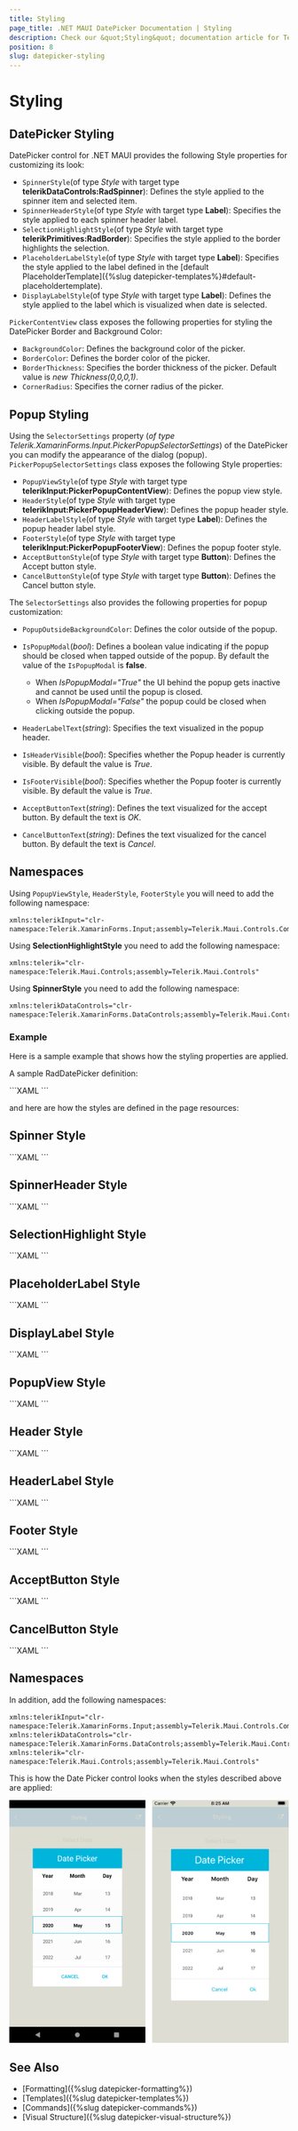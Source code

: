 ```yaml
---
title: Styling
page_title: .NET MAUI DatePicker Documentation | Styling
description: Check our &quot;Styling&quot; documentation article for Telerik DatePicker for .NET MAUI.
position: 8
slug: datepicker-styling
---
```


# Styling

## DatePicker Styling

DatePicker control for .NET MAUI provides the following Style properties for customizing its look:

* `SpinnerStyle`(of type *Style* with target type **telerikDataControls:RadSpinner**): Defines the style applied to the spinner item and selected item.
* `SpinnerHeaderStyle`(of type *Style* with target type **Label**): Specifies the style applied to each spinner header label.
* `SelectionHighlightStyle`(of type *Style* with target type **telerikPrimitives:RadBorder**): Specifies the style applied to the border highlights the selection.
* `PlaceholderLabelStyle`(of type *Style* with target type **Label**): Specifies the style applied to the label defined in the [default PlaceholderTemplate]({%slug datepicker-templates%}#default-placeholdertemplate). 
* `DisplayLabelStyle`(of type *Style* with target type **Label**): Defines the style applied to the label which is visualized when date is selected.

`PickerContentView` class exposes the following properties for styling the DatePicker Border and Background Color:

* `BackgroundColor`: Defines the background color of the picker.
* `BorderColor`: Defines the border color of the picker.
* `BorderThickness`: Specifies the border thickness of the picker. Default value is *new Thickness(0,0,0,1)*.
* `CornerRadius`: Specifies the corner radius of the picker.

## Popup Styling

Using the `SelectorSettings` property (*of type Telerik.XamarinForms.Input.PickerPopupSelectorSettings*) of the DatePicker you can modify the appearance of the dialog (popup). `PickerPopupSelectorSettings` class exposes the following Style properties:

* `PopupViewStyle`(of type *Style* with target type **telerikInput:PickerPopupContentView**): Defines the popup view style.
* `HeaderStyle`(of type *Style* with target type **telerikInput:PickerPopupHeaderView**): Defines the popup header style.
* `HeaderLabelStyle`(of type *Style* with target type **Label**): Defines the popup header label style.
* `FooterStyle`(of type *Style* with target type **telerikInput:PickerPopupFooterView**): Defines the popup footer style.
* `AcceptButtonStyle`(of type *Style* with target type **Button**): Defines the Accept button style.
* `CancelButtonStyle`(of type *Style* with target type **Button**): Defines the Cancel button style.

The `SelectorSettings` also provides the following properties for popup customization:

* `PopupOutsideBackgroundColor`: Defines the color outside of the popup.
* `IsPopupModal`(*bool*): Defines a boolean value indicating if the popup should be closed when tapped outside of the popup. By default the value of the `IsPopupModal` is **false**.
	* When *IsPopupModal="True"*  the UI behind the popup gets inactive and cannot be used until the popup is closed. 
	* When *IsPopupModal="False"* the popup could be closed when clicking outside the popup. 	
	
* `HeaderLabelText`(*string*): Specifies the text visualized in the popup header.
* `IsHeaderVisible`(*bool*): Specifies whether the Popup header is currently visible. By default the value is *True*.
* `IsFooterVisible`(*bool*): Specifies whether the Popup footer is currently visible. By default the value is *True*.
* `AcceptButtonText`(*string*): Defines the text visualized for the accept button. By default the text is *OK*.
* `CancelButtonText`(*string*): Defines the text visualized for the cancel button. By default the text is *Cancel*. 

## Namespaces

Using `PopupViewStyle`, `HeaderStyle`, `FooterStyle` you will need to add the following namespace:

```XAML
xmlns:telerikInput="clr-namespace:Telerik.XamarinForms.Input;assembly=Telerik.Maui.Controls.Compatibility"
```

Using **SelectionHighlightStyle** you need to add the following namespace:

```XAML
xmlns:telerik="clr-namespace:Telerik.Maui.Controls;assembly=Telerik.Maui.Controls"
```

Using **SpinnerStyle** you need to add the following namespace:

```XAML
xmlns:telerikDataControls="clr-namespace:Telerik.XamarinForms.DataControls;assembly=Telerik.Maui.Controls.Compatibility"
```

### Example

Here is a sample example that shows how the styling properties are applied.

A sample RadDatePicker definition:

<snippet id='datepicker-style' />
```XAML
<telerikInput:RadDatePicker SpinnerHeaderStyle="{StaticResource spinnerHeaderStyle}"
							SpinnerStyle="{StaticResource spinnerStyle}"
							SelectionHighlightStyle="{StaticResource selectionHighlightStyle}"
							DisplayLabelStyle="{StaticResource displayLabelStyle}"
							PlaceholderLabelStyle="{StaticResource placeholderLabelStyle}"
							DefaultHighlightedDate="2020,05,15"
							SpinnerFormat="yyy/MMM/dd"
							DisplayStringFormat="yyyy/MMM/dd">
	<telerikInput:RadDatePicker.SelectorSettings>
		<telerikInput:PickerPopupSelectorSettings PopupOutsideBackgroundColor="#D9D9D9CC"
												  PopupViewStyle="{StaticResource popupViewStyle}"
												  HeaderStyle="{StaticResource headerStyle}"
												  HeaderLabelText="Date Picker"
												  HeaderLabelStyle="{StaticResource headerLabelStyle}"
												  FooterStyle="{StaticResource footerStyle}"
												  AcceptButtonStyle="{StaticResource acceptButtonStyle}"
												  CancelButtonStyle="{StaticResource cancelButtonStyle}"/>
	</telerikInput:RadDatePicker.SelectorSettings>
</telerikInput:RadDatePicker>
```
		
and here are how the styles are defined in the page resources:

## Spinner Style

<snippet id='datepicker-style-spinner-style' />
```XAML
<Style TargetType="telerikDataControls:RadSpinner" x:Key="spinnerStyle">
	<Setter Property="ItemStyle">
		<Setter.Value>
			<Style TargetType="telerikDataControls:SpinnerItemView">
				<Setter Property="TextColor" Value="#4A4949"/>
			</Style>
		</Setter.Value>
	</Setter>
	<Setter Property="SelectedItemStyle">
		<Setter.Value>
			<Style TargetType="telerikDataControls:SpinnerItemView">
				<Setter Property="TextColor" Value="Black"/>
				<Setter Property="FontAttributes" Value="Bold"/>
			</Style>
		</Setter.Value>
	</Setter>
</Style>
```

## SpinnerHeader Style

<snippet id='datepicker-style-spinner-header-style' />
```XAML
<Style TargetType="Label" x:Key="spinnerHeaderStyle">
	<Setter Property="TextColor" Value="Black"/>
	<Setter Property="FontAttributes" Value="Bold"/>
	<Setter Property="HorizontalOptions" Value="FillAndExpand"/>
	<Setter Property="VerticalOptions" Value="FillAndExpand"/>
	<Setter Property="HorizontalTextAlignment" Value="Center"/>
	<Setter Property="VerticalTextAlignment" Value="Center"/>
</Style>
```

## SelectionHighlight Style

<snippet id='datepicker-style-selection-highlight-style' />
```XAML
<Style TargetType="telerik:RadBorder" x:Key="selectionHighlightStyle">
	<Setter Property="BorderColor" Value="#00B5DC"/>
	<Setter Property="BorderThickness" Value="1"/>
	<Setter Property="Padding" Value="0,6,0,6"/>
	<Setter Property="HeightRequest" Value="40"/>
	<Setter Property="VerticalOptions" Value="Center"/>
</Style>
```

## PlaceholderLabel Style

<snippet id='datepicker-style-placeholder-label-style' />
```XAML
<Style TargetType="Label" x:Key="placeholderLabelStyle">
	<Setter Property="TextColor" Value="#4A4949"/>
	<Setter Property="VerticalTextAlignment" Value="Center"/>
	<Setter Property="HorizontalTextAlignment" Value="Center"/>
	<Setter Property="HeightRequest" Value="50"/>
</Style>
```

## DisplayLabel Style

<snippet id='datepicker-style-display-label-style' />
```XAML
<Style TargetType="Label" x:Key="displayLabelStyle">
	<Setter Property="TextColor" Value="Black"/>
	<Setter Property="VerticalTextAlignment" Value="Center"/>
	<Setter Property="HorizontalTextAlignment" Value="Center"/>
	<Setter Property="HeightRequest" Value="50"/>
</Style>
```

## PopupView Style

<snippet id='datepicker-style-popupview-style' />
```XAML
<Style TargetType="telerikInput:PickerPopupContentView" x:Key="popupViewStyle">
	<Setter Property="BackgroundColor" Value="White"/>
	<Setter Property="WidthRequest" Value="270"/>
</Style>
```

## Header Style

<snippet id='datepicker-style-header-style' />
```XAML
<Style TargetType="telerikInput:PickerPopupHeaderView" x:Key="headerStyle">
	<Setter Property="BackgroundColor" Value="#00B5DC"/>
	<Setter Property="HeightRequest" Value="60"/>
	<Setter Property="Margin" Value="0"/>
	<Setter Property="Padding" Value="0"/>
	<Setter Property="HorizontalOptions" Value="FillAndExpand"/>
	<Setter Property="VerticalOptions" Value="FillAndExpand"/>
</Style>
```

## HeaderLabel Style

<snippet id='datepicker-style-header-label-style' />
```XAML
<Style TargetType="Label" x:Key="headerLabelStyle">
	<Setter Property="TextColor" Value="White"/>
	<Setter Property="HorizontalOptions" Value="Center"/>
	<Setter Property="VerticalOptions" Value="Center"/>
	<Setter Property="FontSize" Value="Title"/>
</Style>
```

## Footer Style

<snippet id='datepicker-style-footer-style' />
```XAML
<Style TargetType="telerikInput:PickerPopupFooterView" x:Key="footerStyle">
	<Setter Property="BackgroundColor" Value="Transparent"/>
</Style>
```

## AcceptButton Style

<snippet id='datepicker-style-accept-button-style' />
```XAML
<Style TargetType="Button" x:Key="acceptButtonStyle">
	<Setter Property="BackgroundColor" Value="Transparent"/>
	<Setter Property="Text" Value="OK"/>
	<Setter Property="TextColor" Value="#00B5DC"/>
</Style>
```

## CancelButton Style

<snippet id='datepicker-style-cancel-button-style' />
```XAML
<Style TargetType="Button" x:Key="cancelButtonStyle">
	<Setter Property="BackgroundColor" Value="Transparent"/>
	<Setter Property="Text" Value="X"/>
	<Setter Property="TextColor" Value="#00B5DC"/>
</Style>
```

## Namespaces

In addition, add the following namespaces:

```XAML
xmlns:telerikInput="clr-namespace:Telerik.XamarinForms.Input;assembly=Telerik.Maui.Controls.Compatibility"
xmlns:telerikDataControls="clr-namespace:Telerik.XamarinForms.DataControls;assembly=Telerik.Maui.Controls.Compatibility"
xmlns:telerik="clr-namespace:Telerik.Maui.Controls;assembly=Telerik.Maui.Controls"
```

This is how the Date Picker control looks when the styles described above are applied:

![DatePicker](images/datepicker_style.png)

## See Also

- [Formatting]({%slug datepicker-formatting%})
- [Templates]({%slug datepicker-templates%})
- [Commands]({%slug datepicker-commands%})
- [Visual Structure]({%slug datepicker-visual-structure%})
